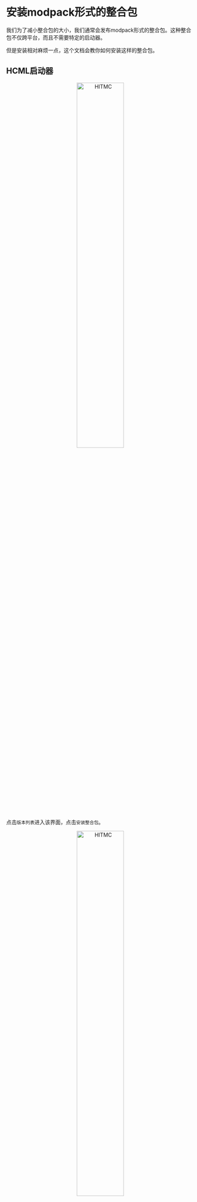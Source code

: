# 安装modpack形式的整合包

我们为了减小整合包的大小，我们通常会发布modpack形式的整合包。这种整合包不仅跨平台，而且不需要特定的启动器。

但是安装相对麻烦一点，这个文档会教你如何安装这样的整合包。

## HCML启动器

<div style="text-align: center;">
  <image src="https://user-images.githubusercontent.com/51688899/194717019-9cbe33b6-e2e0-4366-9564-b0fb0a789353.png" alt="HITMC" style="width:50%;">
</div>
  
  点击`版本列表`进入该界面，点击`安装整合包`。
  
<div style="text-align: center;">
  <image src="https://user-images.githubusercontent.com/51688899/194717056-3264de97-71f7-43da-9c3f-0f02f6025f04.png" alt="HITMC" style="width:50%;">
</div>
  
  点击`导入本地整合包`，打开我们提供的.zip文件。

## PCL2启动器
<div style="text-align: center;">
  <image src="https://user-images.githubusercontent.com/51688899/194717080-651f1dee-2474-4e82-aa94-5b4d95054d62.png" alt="HITMC" style="width:50%;">
</div>
  
  点击`版本选择`进入该界面，点击`导入整合包`，打开我们提供的.zip文件。
